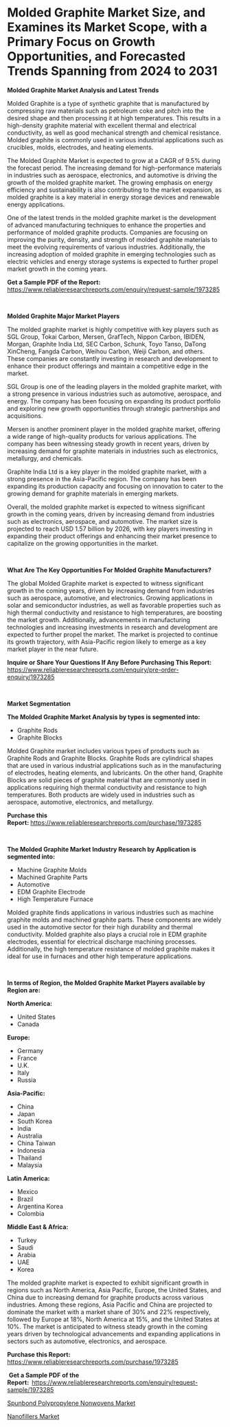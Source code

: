 <p><h1>Molded Graphite Market Size, and Examines its Market Scope, with a Primary Focus on Growth Opportunities, and Forecasted Trends Spanning from 2024 to 2031</h1></p><p><strong>Molded Graphite Market Analysis and Latest Trends</strong></p>
<p><p>Molded Graphite is a type of synthetic graphite that is manufactured by compressing raw materials such as petroleum coke and pitch into the desired shape and then processing it at high temperatures. This results in a high-density graphite material with excellent thermal and electrical conductivity, as well as good mechanical strength and chemical resistance. Molded graphite is commonly used in various industrial applications such as crucibles, molds, electrodes, and heating elements.</p><p>The Molded Graphite Market is expected to grow at a CAGR of 9.5% during the forecast period. The increasing demand for high-performance materials in industries such as aerospace, electronics, and automotive is driving the growth of the molded graphite market. The growing emphasis on energy efficiency and sustainability is also contributing to the market expansion, as molded graphite is a key material in energy storage devices and renewable energy applications.</p><p>One of the latest trends in the molded graphite market is the development of advanced manufacturing techniques to enhance the properties and performance of molded graphite products. Companies are focusing on improving the purity, density, and strength of molded graphite materials to meet the evolving requirements of various industries. Additionally, the increasing adoption of molded graphite in emerging technologies such as electric vehicles and energy storage systems is expected to further propel market growth in the coming years.</p></p>
<p><strong>Get a Sample PDF of the Report:&nbsp;</strong> <a href="https://www.reliableresearchreports.com/enquiry/request-sample/1973285">https://www.reliableresearchreports.com/enquiry/request-sample/1973285</a></p>
<p>&nbsp;</p>
<p><strong>Molded Graphite Major Market Players</strong></p>
<p><p>The molded graphite market is highly competitive with key players such as SGL Group, Tokai Carbon, Mersen, GrafTech, Nippon Carbon, IBIDEN, Morgan, Graphite India Ltd, SEC Carbon, Schunk, Toyo Tanso, DaTong XinCheng, Fangda Carbon, Weihou Carbon, Weiji Carbon, and others. These companies are constantly investing in research and development to enhance their product offerings and maintain a competitive edge in the market.</p><p>SGL Group is one of the leading players in the molded graphite market, with a strong presence in various industries such as automotive, aerospace, and energy. The company has been focusing on expanding its product portfolio and exploring new growth opportunities through strategic partnerships and acquisitions.</p><p>Mersen is another prominent player in the molded graphite market, offering a wide range of high-quality products for various applications. The company has been witnessing steady growth in recent years, driven by increasing demand for graphite materials in industries such as electronics, metallurgy, and chemicals.</p><p>Graphite India Ltd is a key player in the molded graphite market, with a strong presence in the Asia-Pacific region. The company has been expanding its production capacity and focusing on innovation to cater to the growing demand for graphite materials in emerging markets.</p><p>Overall, the molded graphite market is expected to witness significant growth in the coming years, driven by increasing demand from industries such as electronics, aerospace, and automotive. The market size is projected to reach USD 1.57 billion by 2026, with key players investing in expanding their product offerings and enhancing their market presence to capitalize on the growing opportunities in the market.</p></p>
<p>&nbsp;</p>
<p><strong>What Are The Key Opportunities For Molded Graphite Manufacturers?</strong></p>
<p><p>The global Molded Graphite market is expected to witness significant growth in the coming years, driven by increasing demand from industries such as aerospace, automotive, and electronics. Growing applications in solar and semiconductor industries, as well as favorable properties such as high thermal conductivity and resistance to high temperatures, are boosting the market growth. Additionally, advancements in manufacturing technologies and increasing investments in research and development are expected to further propel the market. The market is projected to continue its growth trajectory, with Asia-Pacific region likely to emerge as a key market player in the near future.</p></p>
<p><strong>Inquire or Share Your Questions If Any Before Purchasing This Report:</strong> <a href="https://www.reliableresearchreports.com/enquiry/pre-order-enquiry/1973285">https://www.reliableresearchreports.com/enquiry/pre-order-enquiry/1973285</a></p>
<p>&nbsp;</p>
<p><strong>Market Segmentation</strong></p>
<p><strong>The Molded Graphite Market Analysis by types is segmented into:</strong></p>
<p><ul><li>Graphite Rods</li><li>Graphite Blocks</li></ul></p>
<p><p>Molded Graphite market includes various types of products such as Graphite Rods and Graphite Blocks. Graphite Rods are cylindrical shapes that are used in various industrial applications such as in the manufacturing of electrodes, heating elements, and lubricants. On the other hand, Graphite Blocks are solid pieces of graphite material that are commonly used in applications requiring high thermal conductivity and resistance to high temperatures. Both products are widely used in industries such as aerospace, automotive, electronics, and metallurgy.</p></p>
<p><strong>Purchase this Report:&nbsp;</strong><a href="https://www.reliableresearchreports.com/purchase/1973285">https://www.reliableresearchreports.com/purchase/1973285</a></p>
<p>&nbsp;</p>
<p><strong>The Molded Graphite Market Industry Research by Application is segmented into:</strong></p>
<p><ul><li>Machine Graphite Molds</li><li>Machined Graphite Parts</li><li>Automotive</li><li>EDM Graphite Electrode</li><li>High Temperature Furnace</li></ul></p>
<p><p>Molded graphite finds applications in various industries such as machine graphite molds and machined graphite parts. These components are widely used in the automotive sector for their high durability and thermal conductivity. Molded graphite also plays a crucial role in EDM graphite electrodes, essential for electrical discharge machining processes. Additionally, the high temperature resistance of molded graphite makes it ideal for use in furnaces and other high temperature applications.</p></p>
<p>&nbsp;</p>
<p><strong>In terms of Region, the Molded Graphite Market Players available by Region are:</strong></p>
<p>
    <p> <strong> North America: </strong>
        <ul>
            <li>United States</li>
            <li>Canada</li>
        </ul>
        </p> 
    <p> <strong> Europe: </strong>
        <ul>
            <li>Germany</li>
            <li>France</li>
            <li>U.K.</li>
            <li>Italy</li>
            <li>Russia</li>
        </ul>
        </p> 
    <p> <strong> Asia-Pacific: </strong>
        <ul>
            <li>China</li>
            <li>Japan</li>
            <li>South Korea</li>
            <li>India</li>
            <li>Australia</li>
            <li>China Taiwan</li>
            <li>Indonesia</li>
            <li>Thailand</li>
            <li>Malaysia</li>
        </ul>
        </p> 
    <p> <strong> Latin America: </strong>
        <ul>
            <li>Mexico</li>
            <li>Brazil</li>
            <li>Argentina Korea</li>
            <li>Colombia</li>
        </ul>
        </p> 
    <p> <strong> Middle East & Africa: </strong>
        <ul>
            <li>Turkey</li>
            <li>Saudi</li>
            <li>Arabia</li>
            <li>UAE</li>
            <li>Korea</li>
        </ul>
    </p>
    </p>
<p><p>The molded graphite market is expected to exhibit significant growth in regions such as North America, Asia Pacific, Europe, the United States, and China due to increasing demand for graphite products across various industries. Among these regions, Asia Pacific and China are projected to dominate the market with a market share of 30% and 22% respectively, followed by Europe at 18%, North America at 15%, and the United States at 10%. The market is anticipated to witness steady growth in the coming years driven by technological advancements and expanding applications in sectors such as automotive, electronics, and aerospace.</p></p>
<p><strong>Purchase this Report: </strong><a href="https://www.reliableresearchreports.com/purchase/1973285">https://www.reliableresearchreports.com/purchase/1973285</a></p>
<p>&nbsp;<strong>Get a Sample PDF of the Report:&nbsp;&nbsp;</strong><a href="https://www.reliableresearchreports.com/enquiry/request-sample/1973285">https://www.reliableresearchreports.com/enquiry/request-sample/1973285</a></p>
<p><strong></strong></p>
<p><p><a href="https://military-diascia-e68.notion.site/Spunbond-Polypropylene-Nonwovens-Market-Insights-Market-Players-and-Forecast-Till-2031-14315d54435344aba90067dbe5f8558b">Spunbond Polypropylene Nonwovens Market</a></p><p><a href="https://github.com/edytherolanlouisejk1miz0wig/Market-Research-Report-List-1/blob/main/nanofillers-market.md">Nanofillers Market</a></p></p>